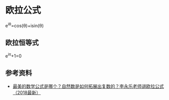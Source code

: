 # 欧拉公式

e<sup>iθ</sup>=cos(θ)+isin(θ)

## 欧拉恒等式
e<sup>iπ</sup>+1=0

## 参考资料
* [最美的数学公式是哪个？自然数是如何拓展出复数的？李永乐老师讲欧拉公式（2018最新）](https://www.youtube.com/watch?v=eEiNep19W5U)

